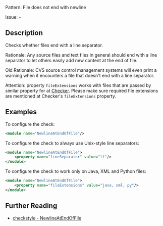 Pattern: File does not end with newline

Issue: -

## Description

Checks whether files end with a line separator. 

Rationale: Any source files and text files in general should end with a line separator to let others easily add new content at the end of file.

Old Rationale: CVS source control management systems will even print a warning when it encounters a file that doesn't end with a line separator. 

Attention: property `fileExtensions` works with files that are passed by similar property for at [Checker](http://checkstyle.sourceforge.net/config.html#Checker). Please make sure required file extensions are mentioned at Checker's `fileExtensions` property. 

## Examples

To configure the check: 


```xml
<module name="NewlineAtEndOfFile"/>
```
        

To configure the check to always use Unix-style line separators: 


```xml
<module name="NewlineAtEndOfFile">
    <property name="lineSeparator" value="lf"/>
</module>
```
        

To configure the check to work only on Java, XML and Python files: 


```xml
<module name="NewlineAtEndOfFile">
    <property name="fileExtensions" value="java, xml, py"/>
</module>
```

## Further Reading

* [checkstyle - NewlineAtEndOfFile](https://checkstyle.sourceforge.io/checks/misc/newlineatendoffile.html#NewlineAtEndOfFile)
